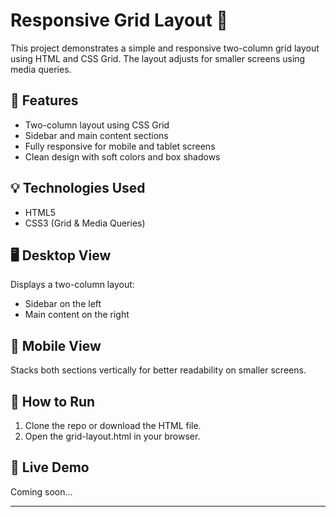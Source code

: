# Responsive Grid Layout 🧩

This project demonstrates a simple and responsive two-column grid layout using HTML and CSS Grid. The layout adjusts for smaller screens using media queries.

## 📌 Features

- Two-column layout using CSS Grid
- Sidebar and main content sections
- Fully responsive for mobile and tablet screens
- Clean design with soft colors and box shadows

## 💡 Technologies Used

- HTML5
- CSS3 (Grid & Media Queries)

## 🖥️ Desktop View
Displays a two-column layout:
- Sidebar on the left
- Main content on the right

## 📱 Mobile View
Stacks both sections vertically for better readability on smaller screens.

## 📂 How to Run

1. Clone the repo or download the HTML file.
2. Open the grid-layout.html in your browser.

## 🔗 Live Demo

Coming soon...

---
